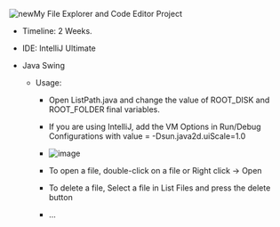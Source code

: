 ![new](https://github.com/FearInTheDark/MyCodeEditor/assets/147612664/69b286f3-4b46-42ee-ab83-466bba854263)My File Explorer and Code Editor Project

- Timeline: 2 Weeks.
- IDE: IntelliJ Ultimate
- Java Swing

  * Usage:
    - Open ListPath.java and change the value of ROOT_DISK and ROOT_FOLDER final variables.
    - If you are using IntelliJ, add the VM Options in Run/Debug Configurations with value =
      -Dsun.java2d.uiScale=1.0
    - ![image](https://github.com/FearInTheDark/MyCodeEditor/assets/147612664/ced69abe-d8f3-402d-a770-11b5540d9732)
   
    - To open a file, double-click on a file or Right click -> Open
    - To delete a file, Select a file in List Files and press the delete button
    - ...
   

